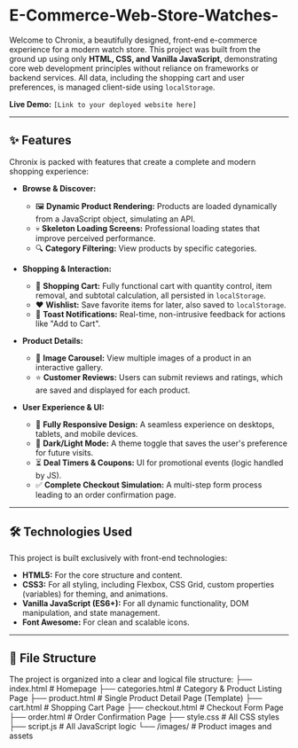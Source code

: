 # E-Commerce-Web-Store-Watches-


Welcome to Chronix, a beautifully designed, front-end e-commerce experience for a modern watch store. This project was built from the ground up using only **HTML, CSS, and Vanilla JavaScript**, demonstrating core web development principles without reliance on frameworks or backend services. All data, including the shopping cart and user preferences, is managed client-side using `localStorage`.

**Live Demo:** `[Link to your deployed website here]`

---

## ✨ Features

Chronix is packed with features that create a complete and modern shopping experience:

-   **Browse & Discover:**
    -   🖼️ **Dynamic Product Rendering:** Products are loaded dynamically from a JavaScript object, simulating an API.
    -   💀 **Skeleton Loading Screens:** Professional loading states that improve perceived performance.
    -   🔍 **Category Filtering:** View products by specific categories.

-   **Shopping & Interaction:**
    -   🛒 **Shopping Cart:** Fully functional cart with quantity control, item removal, and subtotal calculation, all persisted in `localStorage`.
    -   ❤️ **Wishlist:** Save favorite items for later, also saved to `localStorage`.
    -   🔔 **Toast Notifications:** Real-time, non-intrusive feedback for actions like "Add to Cart".

-   **Product Details:**
    -   🔄 **Image Carousel:** View multiple images of a product in an interactive gallery.
    -   ⭐ **Customer Reviews:** Users can submit reviews and ratings, which are saved and displayed for each product.

-   **User Experience & UI:**
    -   📱 **Fully Responsive Design:** A seamless experience on desktops, tablets, and mobile devices.
    -   🌙 **Dark/Light Mode:** A theme toggle that saves the user's preference for future visits.
    -   ⏳ **Deal Timers & Coupons:** UI for promotional events (logic handled by JS).
    -   ✅ **Complete Checkout Simulation:** A multi-step form process leading to an order confirmation page.

---

## 🛠️ Technologies Used

This project is built exclusively with front-end technologies:

-   **HTML5:** For the core structure and content.
-   **CSS3:** For all styling, including Flexbox, CSS Grid, custom properties (variables) for theming, and animations.
-   **Vanilla JavaScript (ES6+):** For all dynamic functionality, DOM manipulation, and state management.
-   **Font Awesome:** For clean and scalable icons.

---

## 📂 File Structure

The project is organized into a clear and logical file structure:
├── index.html          # Homepage
├── categories.html     # Category & Product Listing Page
├── product.html        # Single Product Detail Page (Template)
├── cart.html           # Shopping Cart Page
├── checkout.html       # Checkout Form Page
├── order.html          # Order Confirmation Page
├── style.css           # All CSS styles
├── script.js           # All JavaScript logic
└── /images/            # Product images and assets